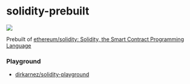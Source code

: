solidity-prebuilt
=================
![](https://github.com/dirkarnez/solidity-prebuilt/actions/workflows/build.yml/badge.svg)

Prebuilt of [ethereum/solidity: Solidity, the Smart Contract Programming Language](https://github.com/ethereum/solidity)

### Playground
- [dirkarnez/solidity-playground](https://github.com/dirkarnez/solidity-playground)